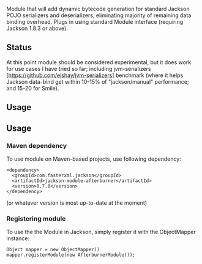 Module that will add dynamic bytecode generation for standard Jackson POJO serializers and deserializers, eliminating majority of remaining data binding overhead.
Plugs in using standard Module interface (requiring Jackson 1.8.3 or above).

## Status

At this point module should be considered experimental, but it does work for use cases I have tried so far; including jvm-serializers [https://github.com/eishay/jvm-serializers] benchmark (where it helps Jackson data-bind get within 10-15% of "jackson/manual" performance; and 15-20 for Smile).

## Usage

## Usage

### Maven dependency

To use module on Maven-based projects, use following dependency:

    <dependency>
      <groupId>com.fasterxml.jackson</groupId>
      <artifactId>jackson-module-afterburner</artifactId>
      <version>0.7.0</version>
    </dependency>    

(or whatever version is most up-to-date at the moment)

### Registering module

To use the the Module in Jackson, simply register it with the ObjectMapper instance:

    Object mapper = new ObjectMapper()
    mapper.registerModule(new AfterburnerModule());
